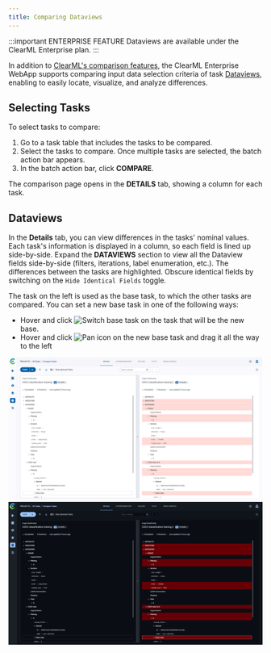 ```yaml
--- 
title: Comparing Dataviews
---
```


:::important ENTERPRISE FEATURE
Dataviews are available under the ClearML Enterprise plan.
:::

In addition to [ClearML's comparison features](../../webapp/webapp_exp_comparing.md), the ClearML Enterprise WebApp 
supports comparing input data selection criteria of task [Dataviews](../dataviews.md), enabling to easily locate, visualize, and analyze differences.

## Selecting Tasks 

To select tasks to compare:
1. Go to a task table that includes the tasks to be compared.
1. Select the tasks to compare. Once multiple tasks are selected, the batch action bar appears.
1. In the batch action bar, click **COMPARE**. 

The comparison page opens in the **DETAILS** tab, showing a column for each task. 

## Dataviews

In the **Details** tab, you can view differences in the tasks' nominal values. Each task's information is 
displayed in a column, so each field is lined up side-by-side. Expand the **DATAVIEWS** 
section to view all the Dataview fields side-by-side (filters, iterations, label enumeration, etc.). The differences between the 
tasks are highlighted. Obscure identical fields by switching on the `Hide Identical Fields` toggle. 

The task on the left is used as the base task, to which the other tasks are compared. You can set a 
new base task 
in one of the following ways:
* Hover and click <img src="/docs/latest/icons/ico-arrow-from-right.svg" alt="Switch base task" className="icon size-md space-sm" /> 
on the task that will be the new base.
* Hover and click <img src="/docs/latest/icons/ico-drag.svg" alt="Pan icon" className="icon size-md space-sm" /> on the new base task and drag it all the way to the left


![Dataview comparison](../../img/hyperdatasets/compare_dataviews.png#light-mode-only)
![Dataview comparison](../../img/hyperdatasets/compare_dataviews_dark.png#dark-mode-only)